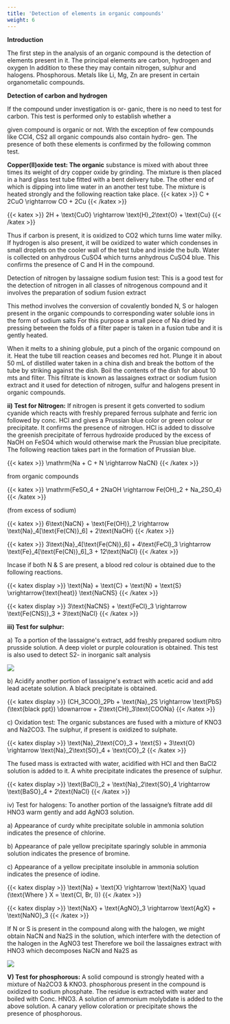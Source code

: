 ```yaml
---
title: 'Detection of elements in organic compounds'
weight: 6
---
```





**Introduction**

The first step in the analysis of an organic compound is the detection of elements present in it. The principal elements are carbon, hydrogen and oxygen In addition to these they may contain nitrogen, sulphur and halogens. Phosphorous. Metals like Li, Mg, Zn are present in certain organometalic compounds.

**Detection of carbon and hydrogen**

If the compound under investigation is or- ganic, there is no need to test for carbon. This test is performed only to establish whether a




  

given compound is organic or not. With the exception of few compounds like CCl4, CS2 all organic compounds also contain hydro- gen. The presence of both these elements is confirmed by the following common test.

**Copper(II)oxide test: The organic** substance is mixed with about three times its weight of dry copper oxide by grinding. The mixture is then placed in a hard glass test tube fitted with a bent delivery tube. The other end of which is dipping into lime water in an another test tube. The mixture is heated strongly and the following reaction take place.
{{< katex >}}
C + 2CuO \rightarrow CO + 2Cu
{{< /katex >}}

{{< katex >}}
2H + \text{CuO} \rightarrow \text{H}_2\text{O} + \text{Cu}
{{< /katex >}}

Thus if carbon is present, it is oxidized to CO2 which turns lime water milky. If hydrogen is also present, it will be oxidized to water which condenses in small droplets on the cooler wall of the test tube and inside the bulb. Water is collected on anhydrous CuSO4 which turns anhydrous CuSO4 blue. This confirms the presence of C and H in the compound.

Detection of nitrogen by lassaigne sodium fusion test: This is a good test for the detection of nitrogen in all classes of nitrogenous compound and it involves the preparation of sodium fusion extract

This method involves the conversion of covalently bonded N, S or halogen present in the organic compounds to corresponding water soluble ions in the form of sodium salts For this purpose a small piece of Na dried by pressing between the folds of a filter paper is taken in a fusion tube and it is gently heated.  

When it melts to a shining globule, put a pinch of the organic compound on it. Heat the tube till reaction ceases and becomes red hot. Plunge it in about 50 mL of distilled water taken in a china dish and break the bottom of the tube by striking against the dish. Boil the contents of the dish for about 10 mts and filter. This filtrate is known as lassaignes extract or sodium fusion extract and it used for detection of nitrogen, sulfur and halogens present in organic compounds.

**ii) Test for Nitrogen:** If nitrogen is present it gets converted to sodium cyanide which reacts with freshly prepared ferrous sulphate and ferric ion followed by conc. HCl and gives a Prussian blue color or green colour or precipitate. It confirms the presence of nitrogen. HCl is added to dissolve the greenish precipitate of ferrous hydroxide produced by the excess of NaOH on FeSO4 which would otherwise mark the Prussian blue precipitate. The following reaction takes part in the formation of Prussian blue.

{{< katex >}}
\mathrm{Na + C + N \rightarrow NaCN}
{{< /katex >}}


from organic compounds

{{< katex >}}
\mathrm{FeSO_4 + 2NaOH \rightarrow Fe(OH)_2 + Na_2SO_4}
{{< /katex >}}

(from excess of sodium)


{{< katex >}}
6\text{NaCN} + \text{Fe(OH)}_2 \rightarrow \text{Na}_4[\text{Fe(CN)}_6] + 2\text{NaOH}
{{< /katex >}}                                       


{{< katex >}}
3\text{Na}_4[\text{Fe(CN)}_6] + 4\text{FeCl}_3 \rightarrow \text{Fe}_4[\text{Fe(CN)}_6]_3 + 12\text{NaCl}
{{< /katex >}}




Incase if both N & S are present, a blood red colour is obtained due to the following reactions.

{{< katex display >}}
\text{Na} + \text{C} + \text{N} + \text{S} \xrightarrow{\text{heat}} \text{NaCNS}
{{< /katex >}}

{{< katex display >}}
3\text{NaCNS} + \text{FeCl}_3 \rightarrow \text{Fe(CNS)}_3 + 3\text{NaCl}
{{< /katex >}}


  



**iii) Test for sulphur:**

a) To a portion of the lassaigne's extract, add freshly prepared sodium nitro prusside solution. A deep violet or purple colouration is obtained. This test is also used to detect S2- in inorganic salt analysis



![](s52.png)



b) Acidify another portion of lassaigne's extract with acetic acid and add lead acetate solution. A black precipitate is obtained.

{{< katex display >}}
(CH_3COO)_2Pb + \text{Na}_2S \rightarrow \text{PbS} (\text{black ppt}) \downarrow + 2\text{CH}_3\text{COONa}
{{< /katex >}}





c) Oxidation test: The organic substances are fused with a mixture of KNO3 and Na2CO3. The sulphur, if present is oxidized to sulphate.


{{< katex display >}}
\text{Na}_2\text{CO}_3 + \text{S} + 3\text{O} \rightarrow \text{Na}_2\text{SO}_4 + \text{CO}_2
{{< /katex >}}





The fused mass is extracted with water, acidified with HCl and then BaCl2 solution is added to it. A white precipitate indicates the presence of sulphur.


{{< katex display >}}
\text{BaCl}_2 + \text{Na}_2\text{SO}_4 \rightarrow \text{BaSO}_4 + 2\text{NaCl}
{{< /katex >}}




iv) Test for halogens: To another portion of the lassaigne’s filtrate add dil HNO3 warm gently and add AgNO3 solution.  

a) Appearance of curdy white precipitate soluble in ammonia solution indicates the presence of chlorine.

b) Appearance of pale yellow precipitate sparingly soluble in ammonia solution indicates the presence of bromine.

c) Appearance of a yellow precipitate insoluble in ammonia solution indicates the presence of iodine.


{{< katex display >}}
\text{Na} + \text{X} \rightarrow \text{NaX} \quad (\text{Where } X = \text{Cl, Br, I})
{{< /katex >}}


{{< katex display >}}
\text{NaX} + \text{AgNO}_3 \rightarrow \text{AgX} + \text{NaNO}_3
{{< /katex >}}




If N or S is present in the compound along with the halogen, we might obtain NaCN and Na2S in the solution, which interfere with the detection of the halogen in the AgNO3 test Therefore we boil the lassaignes extract with HNO3 which decomposes NaCN and Na2S as

![](s57.png)



**V) Test for phosphorous:** A solid compound is strongly heated with a mixture of Na2CO3 & KNO3. phosphorous present in the compound is oxidized to sodium phosphate. The residue is extracted with water and boiled with Conc. HNO3. A solution of ammonium molybdate is added to the above solution. A canary yellow coloration or precipitate shows the presence of phosphorous.




  
